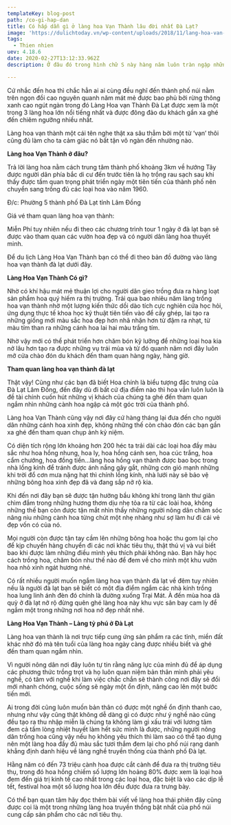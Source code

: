 ```yaml
---
templateKey: blog-post
path: /co-gi-hap-dan
title: Có hấp dẫn gì ở làng hoa Vạn Thành lâu đời nhất Đà Lạt?
image: 'https://dulichtoday.vn/wp-content/uploads/2018/11/lang-hoa-van-thanh-vuon-hoa-nu-hoang-xanh.jpg' 
tags:
  - Thien nhien
uev: 4.18.6
date: 2020-02-27T13:12:33.962Z
description: Ở đâu đó trong hình chữ S này hàng năm luôn tràn ngập những loài hoa khác nhau bốn mùa xuân, hạ, thu, đông đều đem lại nhiều màu hoa rực sắc đỏ,vàng, hồng, tím… 

---
```




Cứ nhắc đến hoa thì chắc hẳn ai ai cùng đều nghĩ đến thành phố núi nằm trên ngọn đồi cao nguyên quanh năm mát mẻ được bao phủ bởi rừng thông xanh cao ngút ngàn trong đó Làng Hoa vạn Thành Đà Lạt được xem là một trong 3 làng hoa lớn nổi tiếng nhất và được đông đảo du khách gần xa ghé đến chiêm ngưỡng nhiều nhất.

Làng hoa vạn thành một cái tên nghe thật xa sâu thẳm bởi một từ ‘vạn’ thôi cũng đủ làm cho ta cảm giác nó bất tận vô ngàn đến nhường nào.

**Làng hoa Vạn Thành ở đâu?**

Trả lời làng hoa nằm cách trung tâm thành phố khoảng 3km về hướng Tây được người dân phía bắc di cư đến trước tiên là họ trồng rau sạch sau khi thấy được tầm quan trọng phát triển ngày một tiên tiến của thành phố nên chuyển sang trồng đủ các loại hoa vào năm 1960.

Đ/c: Phường 5 thành phố Đà Lạt tỉnh Lâm Đồng

Giá vé tham quan làng hoa vạn thành:

Miễn Phí tuy nhiên nếu đi theo các chương trình tour 1 ngày ở đà lạt bạn sẽ được vào tham quan các vườn hoa đẹp và có người dân làng hoa thuyết minh.

Để du lịch Làng Hoa Vạn Thành bạn có thể đi theo bản đồ đường vào làng hoa vạn thành đà lạt dưới đây.


**Làng Hoa Vạn Thành Có gì?**

Nhờ có khí hậu mát mẻ thuận lợi cho người dân gieo trồng đưa ra hàng loạt sản phẩm hoa quý hiếm ra thị trường. Trải qua bao nhiêu năm làng trồng hoa vạn thành nhờ một lượng kiến thức dồi dào tích cực nghiên cứa học hỏi, ứng dụng thực tế khoa học kỹ thuật tiên tiến vào để cấy ghép, lai tạo ra những giống mới màu sắc hoa đẹp hơn nhã nhặn hơn từ đậm ra nhạt, từ màu tím than ra những cánh hoa lai hai màu trắng tím.


Nhờ vậy mới có thể phát triển hơn chăm bón kỹ lưỡng để những loại hoa kia nở lâu hơn tạo ra được những vụ trái mùa và từ đó quanh năm nơi đây luôn mở cửa chào đón du khách đến tham quan hàng ngày, hàng giờ.



**Tham quan làng hoa vạn thành đà lạt**

Thật vậy! Cũng như các bạn đã biết Hoa chính là biểu tượng đặc trưng của Đà Lạt Lâm Đồng, đến đây dù đi bất cứ địa điểm nào thì hoa vẫn luôn luôn là đề tài chính cuốn hút những vị khách của chúng ta ghé đến tham quan ngắm nhìn những cành hoa ngập cả một góc trời của thành phố.


Làng hoa Vạn Thành cũng vậy nơi đây cứ hàng tháng lại đưa đến cho người dân những cánh hoa xinh đẹp, không những thế còn chào đón các bạn gần xa ghé đến tham quan chụp ảnh kỷ niệm.

Có diện tích rộng lớn khoảng hơn 200 héc ta trải dài các loại hoa đầy màu sắc như hoa hồng nhung, hoa ly, hoa hồng cánh sen, hoa cúc trắng, hoa cẩm chướng, hoa đồng tiền…làng hoa hồng vạn thành được bao bọc trong nhà lồng kính để tránh được ánh nắng gây gắt, những cơn gió mạnh những khi trời đổ cơn mưa nặng hạt thì chính lồng kính, nhà lưới này sẽ bảo vệ những bông hoa xinh đẹp đã và đang sắp nở rộ kia.



Khi đến nơi đây bạn sẽ được tận hưởng bầu không khí trong lành thư giãn chìm đắm trong những hương thơm dịu nhẹ tỏa ra từ các loài hoa, không những thế bạn còn được tận mắt nhìn thấy những người nông dân chăm sóc nâng niu những cành hoa từng chút một nhẹ nhàng như sợ làm hư đi cái vẻ đẹp vốn có của nó.


Mọi người còn được tận tay cầm lên những bông hoa hoặc thu gom lại cho để kịp chuyến hàng chuyển đi các nơi khác tiêu thụ, thật thú vị và vui biết bao khi được làm những điều mình yêu thích phải không nào. Bạn hãy học cách trồng hoa, chăm bón như thế nào để đem về cho mình một khu vườn hoa nhỏ xinh ngát hương nhé.

Có rất nhiều người muốn ngắm làng hoa vạn thành đà lạt về đêm tuy nhiên nếu là người đà lạt bạn sẽ biết có một địa điểm ngắm các nhà kính trồng hoa lung linh ánh đèn đó chính là đường xuống Trại Mát. À đến mùa hoa dã quỳ ở đà lạt nở rộ đừng quên ghé làng hoa này khu vực sân bay cam ly để ngắm một trong những nơi hoa nở đẹp nhất nhé.

**Làng Hoa Vạn Thành – Làng tỷ phú ở Đà Lạt**

Làng hoa vạn thành là nơi trực tiếp cung ứng sản phẩm ra các tỉnh, miền đất khác nhờ đó mà tên tuổi của làng hoa ngày càng được nhiều biết và ghé đến tham quan ngắm nhìn.

Vì người nông dân nơi đây luôn tự tin rằng năng lực của mình đủ để áp dụng các phương thức trồng trọt và họ luôn quan niệm bản thân mình phải yêu nghề, có tâm với nghề khi làm việc chắc chắn sẽ thành công nơi đây sẽ đổi mới nhanh chóng, cuộc sống sẽ ngày một ổn định, nâng cao lên một bước tiến mới.


Ai trong đời cũng luôn muốn bản thân có được một nghề ổn định thanh cao, nhưng như vậy cũng thật không dễ dàng gì có được như ý nghề nào cũng đều tạo ra thu nhập miễn là chúng ta không làm gì xấu trái với lương tâm đem cả tấm lòng nhiệt huyết làm hết sức mình là được, những người nông dân trồng hoa cũng vậy nếu họ không yêu thích thì làm sao có thể tạo dựng nên một làng hoa đầy đủ màu sắc tươi thắm đem lại cho phố núi rạng danh khẳng định danh hiệu về làng nghề truyền thống của thành phố Đà lạt.

Hằng năm có đến 73 triệu cành hoa được cắt cành để đưa ra thị trường tiêu thụ, trong đó hoa hồng chiếm số lượng lớn hoảng 80% được xem là loại hoa đem đến giá trị kinh tế cao nhất trong các loại hoa, đặc biệt là vào các dịp lễ tết, festival hoa một số lượng hoa lớn đều được đưa ra trưng bày.

Có thể bạn quan tâm hãy đọc thêm bài viết về làng hoa thái phiên đây cũng được coi là một trong những làng hoa truyền thống bật nhất của phố núi cung cấp sản phẩm cho các nơi tiêu thụ.

